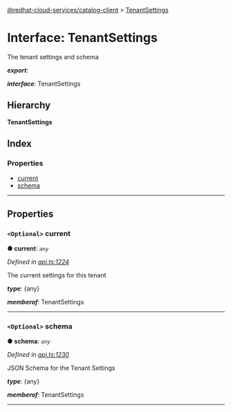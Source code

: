 [@redhat-cloud-services/catalog-client](../README.md) > [TenantSettings](../interfaces/tenantsettings.md)

# Interface: TenantSettings

The tenant settings and schema

*__export__*: 

*__interface__*: TenantSettings

## Hierarchy

**TenantSettings**

## Index

### Properties

* [current](tenantsettings.md#current)
* [schema](tenantsettings.md#schema)

---

## Properties

<a id="current"></a>

### `<Optional>` current

**● current**: *`any`*

*Defined in [api.ts:1224](https://github.com/RedHatInsights/javascript-clients/blob/master/packages/catalog/api.ts#L1224)*

The current settings for this tenant

*__type__*: {any}

*__memberof__*: TenantSettings

___
<a id="schema"></a>

### `<Optional>` schema

**● schema**: *`any`*

*Defined in [api.ts:1230](https://github.com/RedHatInsights/javascript-clients/blob/master/packages/catalog/api.ts#L1230)*

JSON Schema for the Tenant Settings

*__type__*: {any}

*__memberof__*: TenantSettings

___

